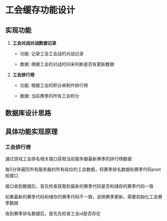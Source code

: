 # 工会缓存功能设计

## 实现功能

1. **工会对战对战数据记录**

    - 功能: 记录工会工会战的对战记录

    - 数据: 根据工会的对战时间来判断是否有更新数据

2. **工会排行榜**

    - 功能: 根据工会的积分来制作排行榜

    - 数据: 当前赛季的所有工会积分

## 数据库设计思路

## 具体功能实现原理

### 工会排行榜

通过游戏工会排名相关接口获取当前服务器最新赛季的排行榜数据

每5分钟遍历所有服务器的所有段位的工会数据，将赛季排名数据和赛季代码post给接口

接口收到数据后，首先检查获取到最新的赛季代码是否和储存的赛季代码一致

如果最新的赛季代码和储存的赛季代码不一致，说明赛季更新，需要初始化工会赛季数据

收到赛季排名数据后，首先先检查工会id是否存在
